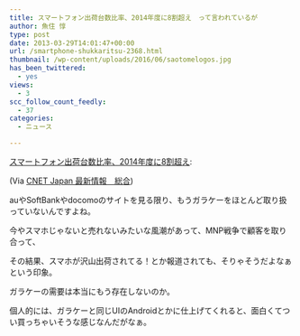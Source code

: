 ```yaml
---
title: スマートフォン出荷台数比率、2014年度に8割超え　って言われているが
author: 魚住 惇
type: post
date: 2013-03-29T14:01:47+00:00
url: /smartphone-shukkaritsu-2368.html
thumbnail: /wp-content/uploads/2016/06/saotomelogos.jpg
has_been_twittered:
  - yes
views:
  - 3
scc_follow_count_feedly:
  - 37
categories:
  - ニュース

---
```

[スマートフォン出荷台数比率、2014年度に8割超え][1]:

(Via [CNET Japan 最新情報　総合][2])

<!--more-->

auやSoftBankやdocomoのサイトを見る限り、もうガラケーをほとんど取り扱っていないんですよね。

今やスマホじゃないと売れないみたいな風潮があって、MNP戦争で顧客を取り合って、</p> 

その結果、スマホが沢山出荷されてる！とか報道されても、そりゃそうだよなぁという印象。</p> 

ガラケーの需要は本当にもう存在しないのか。</p> 

個人的には、ガラケーと同じUIのAndroidとかに仕上げてくれると、面白くてつい買っちゃいそうな感じなんだがなぁ。

 [1]: http://japan.cnet.com/marketers/news/35030143/?ref=rss
 [2]: http://japan.cnet.com